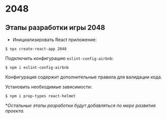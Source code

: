 # 2048

## Этапы разработки игры 2048 

- Инициализировать React приложение:

`$ npx create-react-app 2048`

Подключить конфигурацию `eslint-config-airbnb`:

`$ npm i eslint-config-airbnb`

Конфигурация содержит дополнительные правила для валидации кода.

Установить необходимые зависимости:

`$ npm i prop-types react-helmet`

**Остальные этапы разработки будут добавляться по мере развития проекта*.
